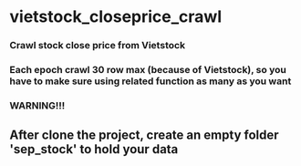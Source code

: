 # vietstock_closeprice_crawl
### Crawl stock close price from Vietstock
### Each epoch crawl 30 row max (because of Vietstock), so you have to make sure using related function as many as you want
### WARNING!!!
## After clone the project, create an empty folder 'sep_stock' to hold your data
